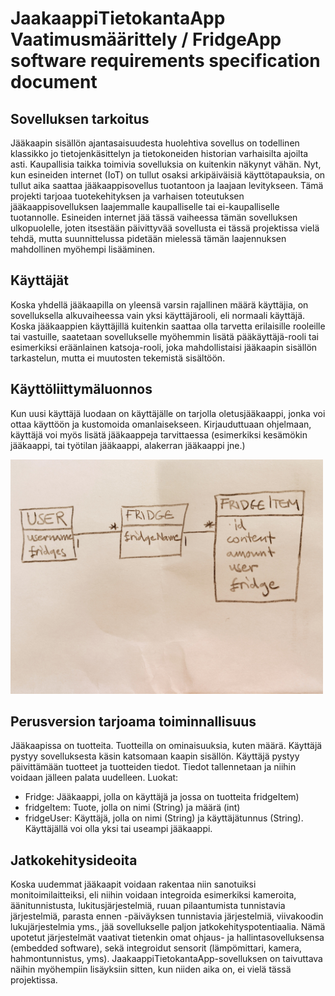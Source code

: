 # JaakaappiTietokantaApp Vaatimusmäärittely / FridgeApp software requirements specification document

## Sovelluksen tarkoitus
Jääkaapin sisällön ajantasaisuudesta huolehtiva sovellus on todellinen klassikko jo tietojenkäsittelyn ja tietokoneiden historian varhaisilta ajoilta asti. Kaupallisia taikka toimivia sovelluksia on kuitenkin näkynyt vähän. Nyt, kun esineiden internet (IoT) on tullut osaksi arkipäiväisiä käyttötapauksia, on tullut aika saattaa jääkaappisovellus tuotantoon ja laajaan levitykseen. Tämä projekti tarjoaa tuotekehityksen ja varhaisen toteutuksen jääkaappisovelluksen laajemmalle kaupalliselle tai ei-kaupalliselle tuotannolle. Esineiden internet jää tässä vaiheessa tämän sovelluksen ulkopuolelle, joten itsestään päivittyvää sovellusta ei tässä projektissa vielä tehdä, mutta suunnittelussa pidetään mielessä tämän laajennuksen mahdollinen myöhempi lisääminen.

## Käyttäjät
Koska yhdellä jääkaapilla on yleensä varsin rajallinen määrä käyttäjia, on sovelluksella alkuvaiheessa vain yksi käyttäjärooli, eli normaali käyttäjä. Koska jääkaappien käyttäjillä kuitenkin saattaa olla tarvetta erilaisille rooleille tai vastuille, saatetaan sovellukselle myöhemmin lisätä pääkäyttäjä-rooli tai esimerkiksi eräänlainen katsoja-rooli, joka mahdollistaisi jääkaapin sisällön tarkastelun, mutta ei muutosten tekemistä sisältöön.

## Käyttöliittymäluonnos
Kun uusi käyttäjä luodaan on käyttäjälle on tarjolla oletusjääkaappi, jonka voi ottaa käyttöön ja kustomoida omanlaisekseen. Kirjauduttuaan ohjelmaan, käyttäjä voi myös lisätä jääkaappeja tarvittaessa (esimerkiksi kesämökin jääkaappi, tai työtilan jääkaappi, alakerran jääkaappi jne.) 

<img src="https://github.com/terodotus/ot-harjoitustyo/blob/master/JaakaappiTietokantaApp/dokumentaatio/Kuvat/FridgeAppLuokkakaavio.jpg" width=500 >

## Perusversion tarjoama toiminnallisuus
Jääkaapissa on tuotteita. Tuotteilla on ominaisuuksia, kuten määrä. Käyttäjä pystyy sovelluksesta käsin katsomaan kaapin sisällön. Käyttäjä pystyy päivittämään tuotteet ja tuotteiden tiedot. Tiedot tallennetaan ja niihin voidaan jälleen palata uudelleen. Luokat:
- Fridge: Jääkaappi, jolla on käyttäjä ja jossa on tuotteita fridgeItem)
- fridgeItem: Tuote, jolla on nimi (String) ja määrä (int)
- fridgeUser: Käyttäjä, jolla on nimi (String) ja käyttäjätunnus (String). Käyttäjällä voi olla yksi tai useampi jääkaappi.

## Jatkokehitysideoita
Koska uudemmat jääkaapit voidaan rakentaa niin sanotuiksi monitoimilaitteiksi, eli niihin voidaan integroida esimerkiksi kameroita, äänitunnistusta, lukitusjärjestelmiä, ruuan pilaantumista tunnistavia järjestelmiä, parasta ennen -päiväyksen tunnistavia järjestelmiä, viivakoodin lukujärjestelmia yms., jää sovellukselle paljon jatkokehityspotentiaalia. Nämä upotetut järjestelmät vaativat tietenkin omat ohjaus- ja hallintasovelluksensa (embedded software), sekä integroidut sensorit (lämpömittari, kamera, hahmontunnistus, yms). JaakaappiTietokantaApp-sovelluksen on taivuttava näihin myöhempiin lisäyksiin sitten, kun niiden aika on, ei vielä tässä projektissa.

